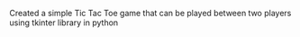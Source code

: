 Created a simple Tic Tac Toe game that can be played between two players using tkinter library in python
